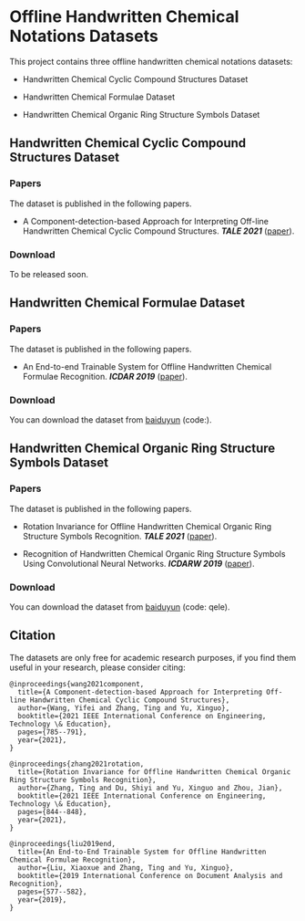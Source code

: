 # Offline Handwritten Chemical Notations Datasets

This project contains three offline handwritten chemical notations datasets:
* Handwritten Chemical Cyclic Compound Structures Dataset
  
* Handwritten Chemical Formulae Dataset  

* Handwritten Chemical Organic Ring Structure Symbols Dataset

## Handwritten Chemical Cyclic Compound Structures Dataset 

### Papers
The dataset is published in the following papers.

* A Component-detection-based Approach for Interpreting Off-line Handwritten Chemical Cyclic Compound Structures. ***TALE 2021***  ([paper](https://ieeexplore.ieee.org/abstract/document/9678874)).

### Download
To be released soon.


## Handwritten Chemical Formulae Dataset 

### Papers
The dataset is published in the following papers.

* An End-to-end Trainable System for Offline Handwritten Chemical Formulae Recognition. ***ICDAR 2019***  ([paper](https://ieeexplore.ieee.org/abstract/document/8977958)).

### Download
You can download the dataset from [baiduyun]() (code:).


## Handwritten Chemical Organic Ring Structure Symbols Dataset 

### Papers  
The dataset is published in the following papers.

* Rotation Invariance for Offline Handwritten Chemical Organic Ring Structure Symbols Recognition. ***TALE 2021***  ([paper](https://ieeexplore.ieee.org/abstract/document/9678644)).   

* Recognition of Handwritten Chemical Organic Ring Structure Symbols Using Convolutional Neural Networks. ***ICDARW 2019***  ([paper](https://ieeexplore.ieee.org/abstract/document/8893085)).

### Download
You can download the dataset from [baiduyun](https://pan.baidu.com/s/1vqsRiJJVr5G0JUAxdQjw6w) (code: qele).


## Citation

The datasets are only free for academic research purposes, if you find them useful in your research, please consider citing:
```
@inproceedings{wang2021component,
  title={A Component-detection-based Approach for Interpreting Off-line Handwritten Chemical Cyclic Compound Structures},
  author={Wang, Yifei and Zhang, Ting and Yu, Xinguo},
  booktitle={2021 IEEE International Conference on Engineering, Technology \& Education},
  pages={785--791},
  year={2021},
}
```

```
@inproceedings{zhang2021rotation,
  title={Rotation Invariance for Offline Handwritten Chemical Organic Ring Structure Symbols Recognition},
  author={Zhang, Ting and Du, Shiyi and Yu, Xinguo and Zhou, Jian},
  booktitle={2021 IEEE International Conference on Engineering, Technology \& Education},
  pages={844--848},
  year={2021},
}
```

```
@inproceedings{liu2019end,
  title={An End-to-End Trainable System for Offline Handwritten Chemical Formulae Recognition},
  author={Liu, Xiaoxue and Zhang, Ting and Yu, Xinguo},
  booktitle={2019 International Conference on Document Analysis and Recognition},
  pages={577--582},
  year={2019},
}
```
